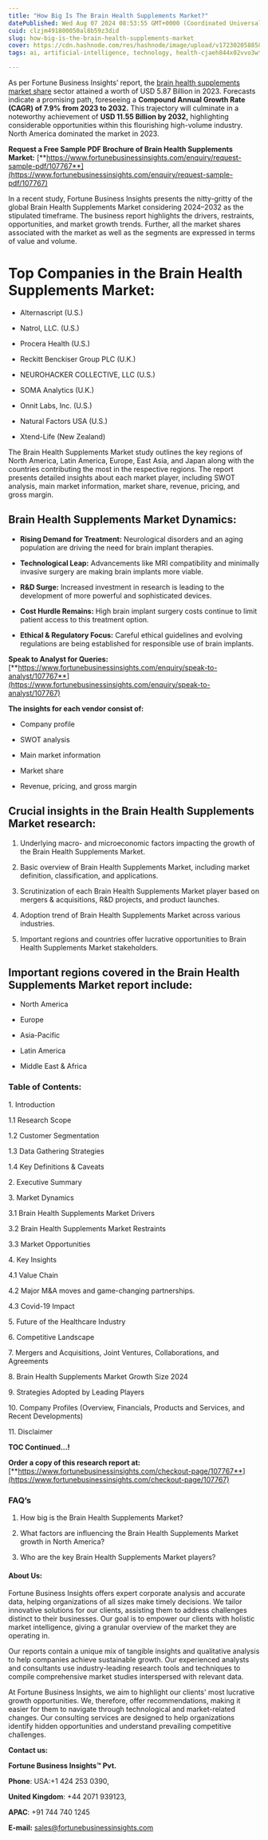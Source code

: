 ```yaml
---
title: "How Big Is The Brain Health Supplements Market?"
datePublished: Wed Aug 07 2024 08:53:55 GMT+0000 (Coordinated Universal Time)
cuid: clzjm491800050al8b59z3did
slug: how-big-is-the-brain-health-supplements-market
cover: https://cdn.hashnode.com/res/hashnode/image/upload/v1723020588585/7fd9497f-a188-4167-91cb-d2ad219b50a6.png
tags: ai, artificial-intelligence, technology, health-cjaeh844x02vvo3wtj5r2s75q, healthcare

---
```


As per Fortune Business Insights’ report, the [brain health supplements market share](https://www.fortunebusinessinsights.com/brain-health-supplements-market-107767) sector attained a worth of USD 5.87 Billion in 2023. Forecasts indicate a promising path, foreseeing a **Compound Annual Growth Rate (CAGR) of 7.9% from 2023 to 2032.** This trajectory will culminate in a noteworthy achievement of **USD 11.55 Billion by 2032,** highlighting considerable opportunities within this flourishing high-volume industry. North America dominated the market in 2023.

**Request a Free Sample PDF Brochure of Brain Health Supplements Market:** [**https://www.fortunebusinessinsights.com/enquiry/request-sample-pdf/107767**](https://www.fortunebusinessinsights.com/enquiry/request-sample-pdf/107767)

In a recent study, Fortune Business Insights presents the nitty-gritty of the global Brain Health Supplements Market considering 2024–2032 as the stipulated timeframe. The business report highlights the drivers, restraints, opportunities, and market growth trends. Further, all the market shares associated with the market as well as the segments are expressed in terms of value and volume.

# **Top Companies in the Brain Health Supplements Market:**

* Alternascript (U.S.)
    
* Natrol, LLC. (U.S.)
    
* Procera Health (U.S.)
    
* Reckitt Benckiser Group PLC (U.K.)
    
* NEUROHACKER COLLECTIVE, LLC (U.S.)
    
* SOMA Analytics (U.K.)
    
* Onnit Labs, Inc. (U.S.)
    
* Natural Factors USA (U.S.)
    
* Xtend-Life (New Zealand)
    

The Brain Health Supplements Market study outlines the key regions of North America, Latin America, Europe, East Asia, and Japan along with the countries contributing the most in the respective regions. The report presents detailed insights about each market player, including SWOT analysis, main market information, market share, revenue, pricing, and gross margin.

## Brain Health Supplements Market **Dynamics**:

* **Rising Demand for Treatment:** Neurological disorders and an aging population are driving the need for brain implant therapies.
    
* **Technological Leap:** Advancements like MRI compatibility and minimally invasive surgery are making brain implants more viable.
    
* **R&D Surge:** Increased investment in research is leading to the development of more powerful and sophisticated devices.
    
* **Cost Hurdle Remains:** High brain implant surgery costs continue to limit patient access to this treatment option.
    
* **Ethical & Regulatory Focus:** Careful ethical guidelines and evolving regulations are being established for responsible use of brain implants.
    

**Speak to Analyst for Queries:** [**https://www.fortunebusinessinsights.com/enquiry/speak-to-analyst/107767**](https://www.fortunebusinessinsights.com/enquiry/speak-to-analyst/107767)

**The insights for each vendor consist of:**

* Company profile
    
* SWOT analysis
    
* Main market information
    
* Market share
    
* Revenue, pricing, and gross margin
    

## **Crucial insights in the Brain Health Supplements Market research:**

1. Underlying macro- and microeconomic factors impacting the growth of the Brain Health Supplements Market.
    
2. Basic overview of Brain Health Supplements Market, including market definition, classification, and applications.
    
3. Scrutinization of each Brain Health Supplements Market player based on mergers & acquisitions, R&D projects, and product launches.
    
4. Adoption trend of Brain Health Supplements Market across various industries.
    
5. Important regions and countries offer lucrative opportunities to Brain Health Supplements Market stakeholders.
    

## **Important regions covered in the Brain Health Supplements Market report include:**

* North America
    
* Europe
    
* Asia-Pacific
    
* Latin America
    
* Middle East & Africa
    

### **Table of Contents:**

1\. Introduction

1.1 Research Scope

1.2 Customer Segmentation

1.3 Data Gathering Strategies

1.4 Key Definitions & Caveats

2\. Executive Summary

3\. Market Dynamics

3.1 Brain Health Supplements Market Drivers

3.2 Brain Health Supplements Market Restraints

3.3 Market Opportunities

4\. Key Insights

4.1 Value Chain

4.2 Major M&A moves and game-changing partnerships.

4.3 Covid-19 Impact

5\. Future of the Healthcare Industry

6\. Competitive Landscape

7\. Mergers and Acquisitions, Joint Ventures, Collaborations, and Agreements

8\. Brain Health Supplements Market Growth Size 2024

9\. Strategies Adopted by Leading Players

10\. Company Profiles (Overview, Financials, Products and Services, and Recent Developments)

11\. Disclaimer

**TOC Continued…!**

**Order a copy of this research report at:** [**https://www.fortunebusinessinsights.com/checkout-page/107767**](https://www.fortunebusinessinsights.com/checkout-page/107767)

### **FAQ’s**

1. How big is the Brain Health Supplements Market?
    
2. What factors are influencing the Brain Health Supplements Market growth in North America?
    
3. Who are the key Brain Health Supplements Market players?
    

#### **About Us:**

Fortune Business Insights offers expert corporate analysis and accurate data, helping organizations of all sizes make timely decisions. We tailor innovative solutions for our clients, assisting them to address challenges distinct to their businesses. Our goal is to empower our clients with holistic market intelligence, giving a granular overview of the market they are operating in.

Our reports contain a unique mix of tangible insights and qualitative analysis to help companies achieve sustainable growth. Our experienced analysts and consultants use industry-leading research tools and techniques to compile comprehensive market studies interspersed with relevant data.

At Fortune Business Insights, we aim to highlight our clients' most lucrative growth opportunities. We, therefore, offer recommendations, making it easier for them to navigate through technological and market-related changes. Our consulting services are designed to help organizations identify hidden opportunities and understand prevailing competitive challenges.

**Contact us:**

**Fortune Business Insights™ Pvt.**

**Phone**: USA:+1 424 253 0390,

**United Kingdom**: +44 2071 939123,

**APAC**: +91 744 740 1245

**E-mail:** [sales@fortunebusinessinsights.com](mailto:sales@fortunebusinessinsights.com)